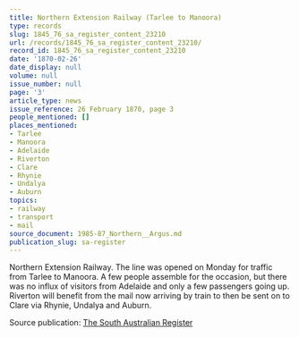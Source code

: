 ```yaml
---
title: Northern Extension Railway (Tarlee to Manoora)
type: records
slug: 1845_76_sa_register_content_23210
url: /records/1845_76_sa_register_content_23210/
record_id: 1845_76_sa_register_content_23210
date: '1870-02-26'
date_display: null
volume: null
issue_number: null
page: '3'
article_type: news
issue_reference: 26 February 1870, page 3
people_mentioned: []
places_mentioned:
- Tarlee
- Manoora
- Adelaide
- Riverton
- Clare
- Rhynie
- Undalya
- Auburn
topics:
- railway
- transport
- mail
source_document: 1985-87_Northern__Argus.md
publication_slug: sa-register
---
```


Northern Extension Railway.  The line was opened on Monday for traffic from Tarlee to Manoora.  A few people assemble for the occasion, but there was no influx of visitors from Adelaide and only a few passengers going up.  Riverton will benefit from the mail now arriving by train to then be sent on to Clare via Rhynie, Undalya and Auburn.

Source publication: [The South Australian Register](/publications/sa-register/)
